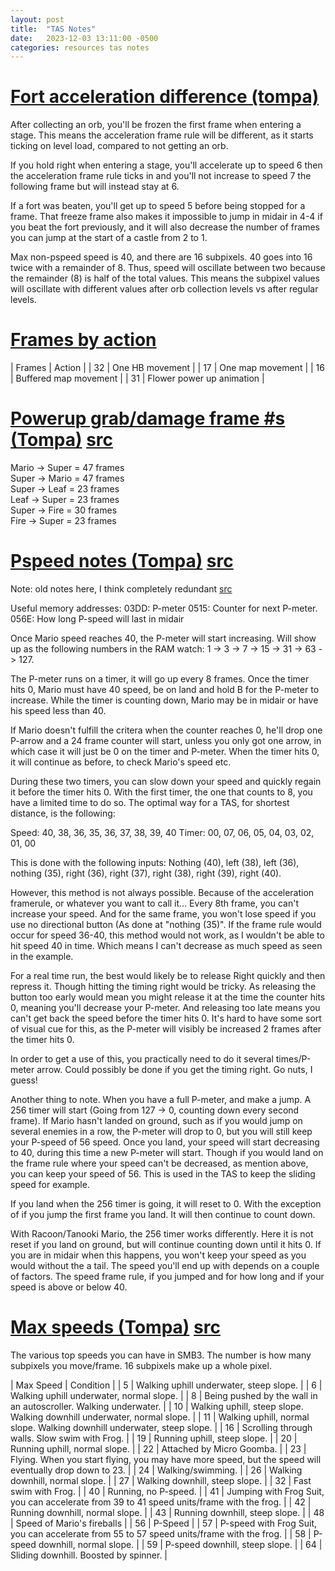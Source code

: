 ```yaml
---
layout: post
title:  "TAS Notes"
date:   2023-12-03 13:11:00 -0500
categories: resources tas notes
---
```


# [Fort acceleration difference (tompa)](#fort-acceleration-difference-tompa)

After collecting an orb, you'll be frozen the first frame when
entering a stage. This means the acceleration frame rule will be different, as
it starts ticking on level load, compared to not getting an orb.

If you hold right when entering a stage, you'll accelerate up to speed 6 then
the acceleration frame rule ticks in and you'll not increase to speed 7 the
following frame but will instead stay at 6.

If a fort was beaten, you'll get up to speed 5 before being stopped for a frame.
That freeze frame also makes it impossible to jump in midair in 4-4 if you beat
the fort previously, and it will also decrease the number of frames you can
jump at the start of a castle from 2 to 1.

Max non-pspeed speed is 40, and there are 16 subpixels. 40 goes into 16
twice with a remainder of 8. Thus, speed will oscillate between two because the
remainder (8) is half of the total values. This means the subpixel values
will oscillate with different values after orb collection levels vs after
regular levels.

# [Frames by action](#frames-by-action)

| Frames | Action |
| 32 | One HB movement |
| 17 | One map movement |
| 16 | Buffered map movement |
| 31 | Flower power up animation |

# [Powerup grab/damage frame #s (Tompa)](#powerup-grabdamage-frame-s-tompa-src) [src](https://pastebin.com/sySbjFAd)

Mario -> Super = 47 frames  
Super -> Mario = 47 frames  
Super -> Leaf  = 23 frames  
Leaf  -> Super = 23 frames  
Super -> Fire  = 30 frames  
Fire  -> Super = 23 frames  

# [Pspeed notes (Tompa)](#pspeed-notes-tompa-src) [src](https://pastebin.com/RFss7BXN) 

Note: old notes here, I think completely redundant [src](https://pastebin.com/TdUqKgcx)

Useful memory addresses:
03DD: P-meter
0515: Counter for next P-meter.
056E: How long P-speed will last in midair
 
Once Mario speed reaches 40, the P-meter will start increasing. Will show up as the following numbers in the RAM watch:
1 -> 3 -> 7 -> 15 -> 31 -> 63 -> 127.
 
The P-meter runs on a timer, it will go up every 8 frames. Once the timer hits 0, Mario must have 40 speed, be on land and hold B for the P-meter to increase.  While the timer is counting down, Mario may be in midair or have his speed less than 40.
 
If Mario doesn't fulfill the critera when the counter reaches 0, he'll drop one P-arrow and a 24 frame counter will start, unless you only got one arrow, in which case it will just be 0 on the timer and P-meter. When the timer hits 0, it will continue as before, to check Mario's speed etc.
 
During these two timers, you can slow down your speed and quickly regain it before the timer hits 0. With the first timer, the one that counts to 8, you have a limited time to do so. The optimal way for a TAS, for shortest distance, is the following:
 
Speed: 40, 38, 36, 35, 36, 37, 38, 39, 40
Timer: 00, 07, 06, 05, 04, 03, 02, 01, 00
 
This is done with the following inputs:
Nothing (40), left (38), left (36), nothing (35), right (36), right (37), right (38), right (39), right (40).
 
However, this method is not always possible. Because of the acceleration framerule, or whatever you want to call it... Every 8th frame, you can't increase your speed. And for the same frame, you won't lose speed if you use no directional button (As done at "nothing (35)". If the frame rule would occur for speed 36-40, this method would not work, as I wouldn't be able to hit speed 40 in time. Which means I can't decrease as much speed as seen in the example.
 
For a real time run, the best would likely be to release Right quickly and then repress it. Though hitting the timing right would be tricky. As releasing the button too early would mean you might release it at the time the counter hits 0, meaning you'll decrease your P-meter. And releasing too late means you can't get back the speed before the timer hits 0. It's hard to have some sort of visual cue for this, as the P-meter will visibly be increased 2 frames after the timer hits 0.
 
In order to get a use of this, you practically need to do it several times/P-meter arrow. Could possibly be done if you get the timing right. Go nuts, I guess!
 
Another thing to note. When you have a full P-meter, and make a jump. A 256 timer will start (Going from 127 -> 0, counting down every second frame). If Mario hasn't landed on ground, such as if you would jump on several enemies in a row, the P-meter will drop to 0, but you will still keep your P-speed of 56 speed. Once you land, your speed will start decreasing to 40, during this time a new P-meter will start. Though if you would land on the frame rule where your speed can't be decreased, as mention above, you can keep your speed of 56. This is used in the TAS to keep the sliding speed for example.
 
If you land when the 256 timer is going, it will reset to 0. With the exception of if you jump the first frame you land. It will then continue to count down.
 
With Racoon/Tanooki Mario, the 256 timer works differently. Here it is not reset if you land on ground, but will continue counting down until it hits 0. If you are in midair when this happens, you won't keep your speed as you would without the a tail. The speed you'll end up with depends on a couple of factors. The speed frame rule, if you jumped and for how long and if your speed is above or below 40.

# [Max speeds (Tompa)](#max-speeds-tompa-src) [src](https://pastebin.com/cVFCvpbf)

The various top speeds you can have in SMB3. The number is how many subpixels you move/frame. 16 subpixels make up a whole pixel.

| Max Speed | Condition |
| 5 | Walking uphill underwater, steep slope. |
| 6 | Walking uphill underwater, normal slope. |
| 8  | Being pushed by the wall in an autoscroller. Walking underwater. |
| 10 | Walking uphill, steep slope. Walking downhill underwater, normal slope. |
| 11 | Walking uphill, normal slope. Walking downhill underwater, steep slope. |
| 16 | Scrolling through walls. Slow swim with Frog. |
| 19 | Running uphill, steep slope. |
| 20 | Running uphill, normal slope. |
| 22 | Attached by Micro Goomba. |
| 23 | Flying. When you start flying, you may have more speed, but the speed will eventually drop down to 23. |
| 24 | Walking/swimming. |
| 26 | Walking downhill, normal slope. |
| 27 | Walking downhill, steep slope. |
| 32 | Fast swim with Frog. |
| 40 | Running, no P-speed. |
| 41 | Jumping with Frog Suit, you can accelerate from 39 to 41 speed units/frame with the frog. |
| 42 | Running downhill, normal slope. |
| 43 | Running downhill, steep slope. |
| 48 | Speed of Mario's fireballs |
| 56 | P-Speed |
| 57 | P-speed with Frog Suit, you can accelerate from 55 to 57 speed units/frame with the frog. |
| 58 | P-speed downhill, normal slope. |
| 59 | P-speed downhill, steep slope. |
| 64 | Sliding downhill. Boosted by spinner. |
